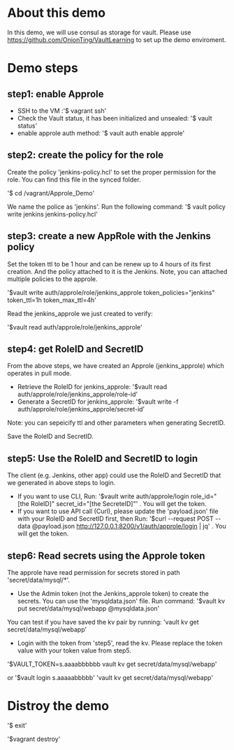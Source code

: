 # About this demo
In this demo, we will use consul as storage for vault. Please use https://github.com/OnionTing/VaultLearning to set up the demo enviroment. 


# Demo steps

## step1: enable Approle
* SSH to the VM :'$ vagrant ssh'
* Check the Vault status, it has been initialized and unsealed: '$ vault status' 
* enable approle auth method: '$ vault auth enable approle'

## step2: create the policy for the role 
Create the policy 'jenkins-policy.hcl' to set the proper permission for the role. You can find this file in the synced folder. 

'$ cd /vagrant/Approle_Demo' 

We name the police as 'jenkins'. Run the following command: '$ vault policy write jenkins jenkins-policy.hcl' 

## step3: create a new AppRole with the Jenkins policy 
Set the token ttl to be 1 hour and can be renew up to 4 hours of its first creation. And the policy attached to it is the Jenkins. Note, you can attached multiple policies to the approle.

'$vault write auth/approle/role/jenkins_approle token_policies="jenkins" token_ttl=1h token_max_ttl=4h'

Read the jenkins_approle we just created to verify: 

'$vault read auth/approle/role/jenkins_approle'

## step4: get RoleID and SecretID
From the above steps, we have created an Approle (jenkins_approle) which operates in pull mode. 

* Retrieve the RoleID for jenkins_approle: '$vault read auth/approle/role/jenkins_approle/role-id'
* Generate a SecretID for jenkins_approle: '$vault write -f auth/approle/role/jenkins_approle/secret-id'

Note: you can sepeicify ttl and other parameters when generating SecretID.

Save the RoleID and SecretID.

## step5: Use the RoleID and SecretID to login
The client (e.g. Jenkins, other app) could use the RoleID and SecretID that we generated in above steps to login. 

* If you want to use CLI, Run: '$vault write auth/approle/login role_id="[the RoleID]" secret_id="[the SecreteID]"' . You will get the token. 
* If you want to use API call (Curl), please update the 'payload.json' file with your RoleID and SecretID first, then Run: '$curl --request POST --data @payload.json http://127.0.0.1:8200/v1/auth/approle/login | jq' . You will get the token.

## step6: Read secrets using the Approle token
The approle have read permission for secrets stored in path 'secret/data/mysql/*'. 

* Use the Admin token (not the Jenkins_approle token) to create the secrets. You can use the 'mysqldata.json' file. Run command: '$vault kv put secret/data/mysql/webapp @mysqldata.json'

You can test if you have saved the kv pair by running: 'vault kv get secret/data/mysql/webapp'

* Login with the token from 'step5', read the kv. Please replace the token value with your token value from step5.

'$VAULT_TOKEN=s.aaaabbbbbb vault kv get secret/data/mysql/webapp' 

or '$vault login s.aaaaabbbbb' 'vault kv get secret/data/mysql/webapp'


# Distroy the demo
'$ exit'

'$vagrant destroy'